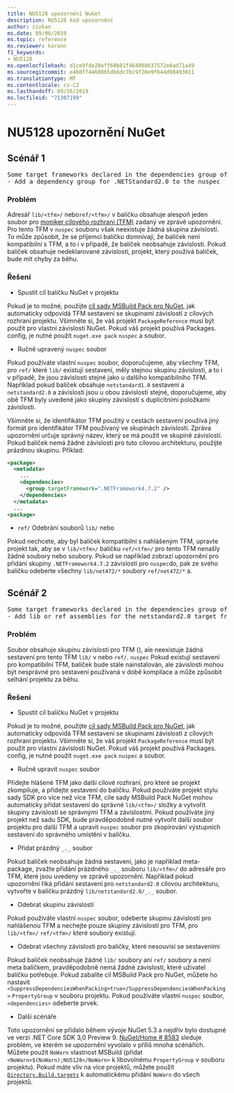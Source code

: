 ```yaml
---
title: NU5128 upozornění NuGet
description: NU5128 kód upozornění
author: zivkan
ms.date: 09/06/2019
ms.topic: reference
ms.reviewer: karann
f1_keywords:
- NU5128
ms.openlocfilehash: d1ce9fde28eff60b81f464088637572e6ad71a49
ms.sourcegitcommit: e4b0ff4460865db6dc7bc9f20e9f644d98493011
ms.translationtype: MT
ms.contentlocale: cs-CZ
ms.lasthandoff: 09/26/2019
ms.locfileid: "71307199"
---
```

# <a name="nuget-warning-nu5128"></a>NU5128 upozornění NuGet

## <a name="scenario-1"></a>Scénář 1

<pre>Some target frameworks declared in the dependencies group of the nuspec and the lib/ref folder do not have exact matches in the other location. Consult the list of actions below:
- Add a dependency group for .NETStandard2.0 to the nuspec</pre>

### <a name="issue"></a>Problém

Adresář `lib/<tfm>/` nebo`ref/<tfm>/` v balíčku obsahuje alespoň jeden soubor pro [moniker cílového rozhraní (TFM)](../target-frameworks.md) zadaný ve zprávě upozornění. Pro tento TFM v `nuspec` souboru však neexistuje žádná skupina závislostí. To může způsobit, že se příjemci balíčku domnívají, že balíček není kompatibilní s TFM, a to i v případě, že balíček neobsahuje závislosti. Pokud balíček obsahuje nedeklarované závislosti, projekt, který používá balíček, bude mít chyby za běhu.

### <a name="solution"></a>Řešení

* Spustit cíl balíčku NuGet v projektu

Pokud je to možné, použijte [cíl sady MSBuild Pack pro NuGet](../msbuild-targets.md), jak automaticky odpovídá TFM sestavení se skupinami závislostí z cílových rozhraní projektu. Všimněte si, že váš projekt `PackageReference` musí být použit pro vlastní závislosti NuGet. Pokud váš projekt používá Packages. config, je nutné použít `nuget.exe pack` `nuspec` a soubor.

* Ručně upravený `nuspec` soubor

Pokud používáte vlastní `nuspec` soubor, doporučujeme, aby všechny TFM, pro `ref/` které `lib/` existují sestavení, měly stejnou skupinu závislostí, a to i v případě, že jsou závislosti stejné jako u dalšího kompatibilního TFM. Například pokud balíček obsahuje `netstandard1.0` sestavení a `netstandard2.0` a závislosti jsou u obou závislostí stejné, doporučujeme, aby obě TFM byly uvedené jako skupiny závislostí s duplicitními položkami závislosti.

Všimněte si, že identifikátor TFM použitý v cestách sestavení používá jiný formát pro identifikátor TFM používaný ve skupinách závislostí. Zpráva upozornění určuje správný název, který se má použít ve skupině závislostí. Pokud balíček nemá žádné závislosti pro tuto cílovou architekturu, použijte prázdnou skupinu. Příklad:

```xml
<package>
  <metadata>
    ...
    <dependencies>
      <group targetFramework=".NETFramework4.7.2" />
    </dependencies>
  </metadata>
  ...
<package>
```

* `ref/` Odebrání souborů `lib/` nebo

Pokud nechcete, aby byl balíček kompatibilní s nahlášeným TFM, upravte projekt tak, aby se v `lib/<tfm>/` balíčku `ref/<tfm>/` pro tento TFM nenašly žádné soubory nebo soubory. Pokud se například zobrazí upozornění pro přidání skupiny `.NETFramework4.7.2` závislostí pro `nuspec`do, pak ze svého balíčku odeberte všechny `lib/net472/*` soubory `ref/net472/*` a.

## <a name="scenario-2"></a>Scénář 2

<pre>Some target frameworks declared in the dependencies group of the nuspec and the lib/ref folder do not have exact matches in the other location. Consult the list of actions below:
- Add lib or ref assemblies for the netstandard2.0 target framework</pre>

### <a name="issue"></a>Problém

Soubor obsahuje skupinu závislostí pro TFM (), ale neexistuje žádná sestavení pro tento TFM `lib/` v nebo `ref/`. `nuspec` Pokud existují sestavení pro kompatibilní TFM, balíček bude stále nainstalován, ale závislosti mohou být nesprávné pro sestavení používaná v době kompilace a může způsobit selhání projektu za běhu.

### <a name="solution"></a>Řešení

* Spustit cíl balíčku NuGet v projektu

Pokud je to možné, použijte [cíl sady MSBuild Pack pro NuGet](../msbuild-targets.md), jak automaticky odpovídá TFM sestavení se skupinami závislostí z cílových rozhraní projektu. Všimněte si, že váš projekt `PackageReference` musí být použit pro vlastní závislosti NuGet. Pokud váš projekt používá Packages. config, je nutné použít `nuget.exe pack` `nuspec` a soubor.

* Ručně upravit `nuspec` soubor

Přidejte hlášené TFM jako další cílové rozhraní, pro které se projekt zkompiluje, a přidejte sestavení do balíčku. Pokud používáte projekt stylu sady SDK pro více než více TFM, cíle sady MSBuild Pack NuGet mohou automaticky přidat sestavení do správné `lib/<tfm>/` složky a vytvořit skupiny závislostí se správnými TFM a závislostmi. Pokud používáte jiný projekt než sadu SDK, bude pravděpodobně nutné vytvořit další soubor projektu pro další TFM a upravit `nuspec` soubor pro zkopírování výstupních sestavení do správného umístění v balíčku.

* Přidat prázdný `_._` soubor

Pokud balíček neobsahuje žádná sestavení, jako je například meta-package, zvažte přidání prázdného `_._` souboru `lib/<tfm>/` do adresáře pro TFM, které jsou uvedeny ve zprávě upozornění. Například pokud upozornění říká přidání sestavení pro `netstandard2.0` cílovou architekturu, vytvořte v balíčku prázdný `lib/netstandard2.0/_._` soubor.

* Odebrat skupinu závislostí

Pokud používáte vlastní `nuspec` soubor, odeberte skupinu závislostí pro nahlášenou TFM a nechejte pouze skupiny závislostí pro TFM, pro `lib/<tfm>/` `ref/<tfm>/` které soubory existují.

* Odebrat všechny závislosti pro balíčky, které nesouvisí se sestaveními

Pokud balíček neobsahuje žádné `lib/` soubory ani `ref/` soubory a není meta balíčkem, pravděpodobně nemá žádné závislosti, které uživatel balíčku potřebuje. Pokud zabalíte cíl MSBuild Pack pro NuGet, můžete ho nastavit `<SuppressDependenciesWhenPacking>true</SuppressDependenciesWhenPacking>` `PropertyGroup` v souboru projektu. Pokud používáte vlastní `nuspec` soubor, `<dependencies>` odeberte prvek.

* Další scénáře

Toto upozornění se přidalo během vývoje NuGet 5.3 a nejdřív bylo dostupné ve verzi .NET Core SDK 3,0 Preview 9. [NuGet/Home # 8583](https://github.com/nuget/home/issues/8583) sleduje problém, ve kterém se upozornění vyvolalo v příliš mnoha scénářích. Můžete použít `NoWarn` vlastnost MSBuild (přidat `<NoWarn>$(NoWarn);NU5128</NoWarn>` k libovolnému `PropertyGroup` v souboru projektu). Pokud máte vliv na více projektů, můžete použít [`Directory.Build.targets`](/visualstudio/msbuild/customize-your-build) k automatickému přidání `NoWarn` do všech projektů.
